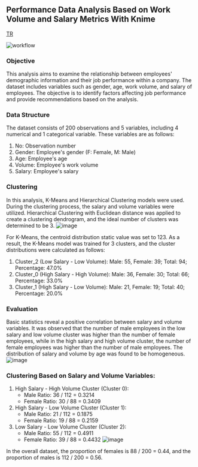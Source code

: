 ## Performance Data Analysis Based on Work Volume and Salary Metrics With Knime
[TR](https://github.com/mertmetin1/Performance-Data-Analysis-Based-on-Work-Volume-and-Salary-Metrics/files/15411413/Is.Hacmi.ve.Maas.Metriklerine.Calisan.Gore.Performansi.Veri.Analizi.docx)


![workflow](https://github.com/mertmetin1/Performance-Data-Analysis-Based-on-Work-Volume-and-Salary-Metrics/assets/98667673/dfdcfa00-e954-489f-937e-b038a423a5f8)

### Objective
This analysis aims to examine the relationship between employees' demographic information and their job performance within a company. The dataset includes variables such as gender, age, work volume, and salary of employees. The objective is to identify factors affecting job performance and provide recommendations based on the analysis.

### Data Structure
The dataset consists of 200 observations and 5 variables, including 4 numerical and 1 categorical variable. These variables are as follows:
1. No: Observation number
2. Gender: Employee's gender (F: Female, M: Male)
3. Age: Employee's age
4. Volume: Employee's work volume
5. Salary: Employee's salary

### Clustering
In this analysis, K-Means and Hierarchical Clustering models were used. During the clustering process, the salary and volume variables were utilized. Hierarchical Clustering with Euclidean distance was applied to create a clustering dendrogram, and the ideal number of clusters was determined to be 3.
![image](https://github.com/mertmetin1/Performance-Data-Analysis-Based-on-Work-Volume-and-Salary-Metrics/assets/98667673/2c88d7ce-b10b-4be7-a23d-a253bb6de93a)

For K-Means, the centroid distribution static value was set to 123. As a result, the K-Means model was trained for 3 clusters, and the cluster distributions were calculated as follows:
1. Cluster_2 (Low Salary - Low Volume): Male: 55, Female: 39; Total: 94; Percentage: 47.0%
2. Cluster_0 (High Salary - High Volume): Male: 36, Female: 30; Total: 66; Percentage: 33.0%
3. Cluster_1 (High Salary - Low Volume): Male: 21, Female: 19; Total: 40; Percentage: 20.0%

### Evaluation
Basic statistics reveal a positive correlation between salary and volume variables. It was observed that the number of male employees in the low salary and low volume cluster was higher than the number of female employees, while in the high salary and high volume cluster, the number of female employees was higher than the number of male employees. The distribution of salary and volume by age was found to be homogeneous.
![image](https://github.com/mertmetin1/Performance-Data-Analysis-Based-on-Work-Volume-and-Salary-Metrics/assets/98667673/01f2640e-fd32-4b79-8d9e-b7655caada0a)

### Clustering Based on Salary and Volume Variables:
1. High Salary - High Volume Cluster (Cluster 0):
    - Male Ratio: 36 / 112 = 0.3214
    - Female Ratio: 30 / 88 = 0.3409
2. High Salary - Low Volume Cluster (Cluster 1):
    - Male Ratio: 21 / 112 = 0.1875
    - Female Ratio: 19 / 88 = 0.2159
3. Low Salary - Low Volume Cluster (Cluster 2):
    - Male Ratio: 55 / 112 = 0.4911
    - Female Ratio: 39 / 88 = 0.4432
![image](https://github.com/mertmetin1/Performance-Data-Analysis-Based-on-Work-Volume-and-Salary-Metrics/assets/98667673/fe216617-f7ba-4bac-a11b-dadaa30305f1)

In the overall dataset, the proportion of females is 88 / 200 = 0.44, and the proportion of males is 112 / 200 = 0.56.
